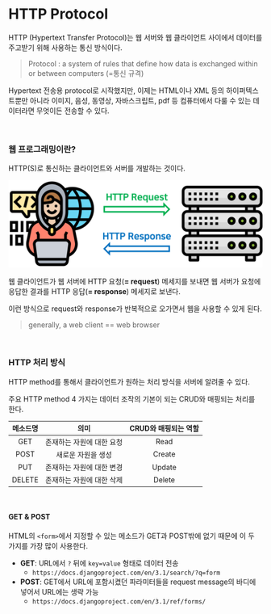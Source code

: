 # HTTP Protocol

HTTP (Hypertext Transfer Protocol)는 웹 서버와 웹 클라이언트 사이에서 데이터를 주고받기 위해 사용하는 통신 방식이다.

> Protocol : a system of rules that define how data is exchanged within or between computers (=통신 규격)

Hypertext 전송용 protocol로 시작했지만, 이제는 HTML이나 XML 등의 하이퍼텍스트뿐만 아니라 이미지, 음성, 동영상, 자바스크립트, pdf 등 컴퓨터에서 다룰 수 있는 데이터라면 무엇이든 전송할 수 있다.



<br>

### 웹 프로그래밍이란?

HTTP(S)로 통신하는 클라이언트와 서버를 개발하는 것이다.

![http](img/http.png)

웹 클라이언트가 웹 서버에 HTTP 요청(**= request**) 메세지를 보내면 웹 서버가 요청에 응답한 결과를 HTTP 응답(**= response**) 메세지로 보낸다.

이런 방식으로 request와 response가 반복적으로 오가면서 웹을 사용할 수 있게 된다. 

> generally, a web client == web browser

<br>

### HTTP 처리 방식

HTTP method를 통해서 클라이언트가 원하는 처리 방식을 서버에 알려줄 수 있다. 

주요 HTTP method 4 가지는 데이터 조작의 기본이 되는 CRUD와 매핑되는 처리를 한다.

| 메소드명 |           의미            | CRUD와 매핑되는 역할 |
| :------: | :-----------------------: | :------------------: |
|   GET    | 존재하는 자원에 대한 요청 |         Read         |
|   POST   |    새로운 자원을 생성     |        Create        |
|   PUT    | 존재하는 자원에 대한 변경 |        Update        |
|  DELETE  | 존재하는 자원에 대한 삭제 |        Delete        |

<br>

#### GET & POST

HTML의 `<form>`에서 지정할 수 있는 메소드가 GET과 POST밖에 없기 때문에 이 두 가지를 가장 많이 사용한다. 

- **GET**: URL에서 `?` 뒤에 `key=value` 형태로 데이터 전송
  - `https://docs.djangoproject.com/en/3.1/search/?q=form`
- **POST**: GET에서 URL에 포함시켰던 파라미터들을 request message의 바디에 넣어서 URL에는 생략 가능
  - `https://docs.djangoproject.com/en/3.1/ref/forms/`

